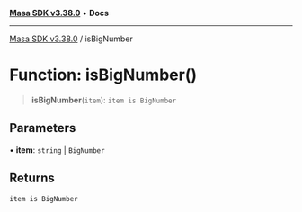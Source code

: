 [**Masa SDK v3.38.0**](../README.md) • **Docs**

***

[Masa SDK v3.38.0](../globals.md) / isBigNumber

# Function: isBigNumber()

> **isBigNumber**(`item`): `item is BigNumber`

## Parameters

• **item**: `string` \| `BigNumber`

## Returns

`item is BigNumber`
